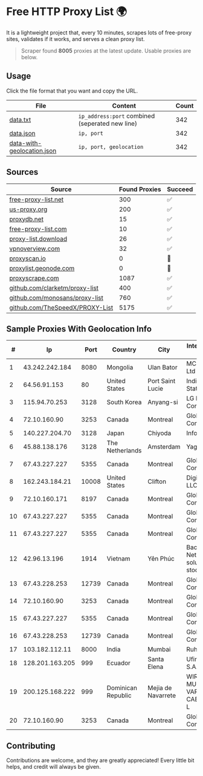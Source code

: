 
# Free HTTP Proxy List 🌍

It is a lightweight project that, every 10 minutes, scrapes lots of free-proxy sites, validates if it works, and serves a clean proxy list.


> Scraper found **8005** proxies at the latest update. Usable proxies are below.

## Usage

Click the file format that you want and copy the URL.


|File|Content|Count|
|----|-------|-----|
|[data.txt](https://raw.githubusercontent.com/themiralay/Proxy-List-World/master/data.txt)|`ip_address:port` combined (seperated new line)|342|
|[data.json](https://raw.githubusercontent.com/themiralay/Proxy-List-World/master/data.json)|`ip, port`|342|
|[data-with-geolocation.json](https://raw.githubusercontent.com/themiralay/Proxy-List-World/master/data-with-geolocation.json)|`ip, port, geolocation`|342|

## Sources

|Source|Found Proxies|Succeed|
|------|-------------|-------|
|[free-proxy-list.net](https://free-proxy-list.net)|300|✅|
|[us-proxy.org](https://www.us-proxy.org)|200|✅|
|[proxydb.net](http://proxydb.net)|15|✅|
|[free-proxy-list.com](https://free-proxy-list.com/?page=&port=&type%5B%5D=http&type%5B%5D=https&up_time=0&search=Search)|10|✅|
|[proxy-list.download](https://www.proxy-list.download/HTTP)|26|✅|
|[vpnoverview.com](https://vpnoverview.com/privacy/anonymous-browsing/free-proxy-servers)|32|✅|
|[proxyscan.io](https://www.proxyscan.io)|0|🚫|
|[proxylist.geonode.com](https://proxylist.geonode.com/api/proxy-list?limit=300&page=1&sort_by=lastChecked&sort_type=desc&protocols=http,https)|0|🚫|
|[proxyscrape.com](https://api.proxyscrape.com/v2/?request=displayproxies&protocol=http&timeout=10000&country=all&ssl=all&anonymity=all)|1087|✅|
|[github.com/clarketm/proxy-list](https://raw.githubusercontent.com/clarketm/proxy-list/master/proxy-list-raw.txt)|400|✅|
|[github.com/monosans/proxy-list](https://raw.githubusercontent.com/monosans/proxy-list/main/proxies/http.txt)|760|✅|
|[github.com/TheSpeedX/PROXY-List](https://raw.githubusercontent.com/TheSpeedX/PROXY-List/master/http.txt)|5175|✅|


## Sample Proxies With Geolocation Info

|#|Ip|Port|Country|City|Internet Service Provider|
|-|--|----|-------|----|-------------------------|
|1|43.242.242.184|8080|Mongolia|Ulan Bator|MCS Com Co Ltd|
|2|64.56.91.153|80|United States|Port Saint Lucie|Indian River State College|
|3|115.94.70.253|3128|South Korea|Anyang-si|LG DACOM Corporation|
|4|72.10.160.90|3253|Canada|Montreal|GloboTech Communications|
|5|140.227.204.70|3128|Japan|Chiyoda|InfoSphere|
|6|45.88.138.176|3128|The Netherlands|Amsterdam|Yaglom Labs Ltd|
|7|67.43.227.227|5355|Canada|Montreal|GloboTech Communications|
|8|162.243.184.21|10008|United States|Clifton|DigitalOcean, LLC|
|9|72.10.160.171|8197|Canada|Montreal|GloboTech Communications|
|10|67.43.227.227|5355|Canada|Montreal|GloboTech Communications|
|11|67.43.227.227|5355|Canada|Montreal|GloboTech Communications|
|12|42.96.13.196|1914|Vietnam|Yên Phúc|Bach Kim Network solutions Join stock company|
|13|67.43.228.253|12739|Canada|Montreal|GloboTech Communications|
|14|72.10.160.90|3253|Canada|Montreal|GloboTech Communications|
|15|67.43.227.227|5355|Canada|Montreal|GloboTech Communications|
|16|67.43.228.253|12739|Canada|Montreal|GloboTech Communications|
|17|103.182.112.11|8000|India|Mumbai|Ruhi Infotech|
|18|128.201.163.205|999|Ecuador|Santa Elena|Ufinet Panama S.A.|
|19|200.125.168.222|999|Dominican Republic|Mejia de Navarrete|WIRELESS MULTI SERVICE VARGAS CABRERA, S. R. L|
|20|72.10.160.90|3253|Canada|Montreal|GloboTech Communications|



## Contributing

Contributions are welcome, and they are greatly appreciated! Every
little bit helps, and credit will always be given.

